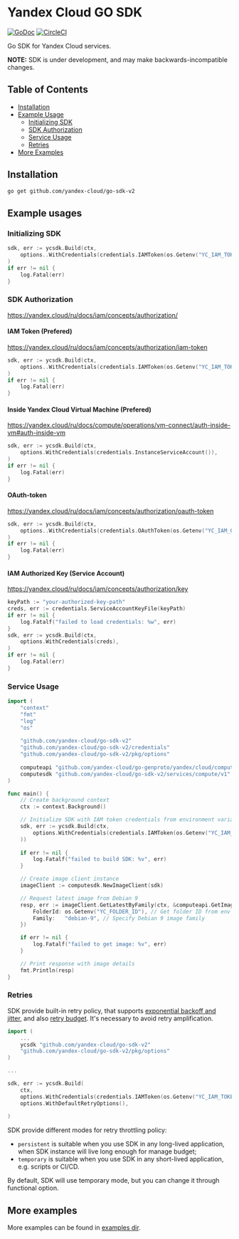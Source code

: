 # Yandex Cloud GO SDK

[![GoDoc](https://godoc.org/github.com/yandex-cloud/go-sdk?status.svg)](https://godoc.org/github.com/yandex-cloud/go-sdk)
[![CircleCI](https://circleci.com/gh/yandex-cloud/go-sdk.svg?style=shield)](https://circleci.com/gh/yandex-cloud/go-sdk)

Go SDK for Yandex Cloud services.

**NOTE:** SDK is under development, and may make backwards-incompatible changes.

## Table of Contents

- [Installation](#installation)
- [Example Usage](#example-usage)
  - [Initializing SDK](#initializing-sdk)
  - [SDK Authorization](#sdk-authorization)
  - [Service Usage](#service-usage)
  - [Retries](#retries)
- [More Examples](#more-examples)
## Installation

```bash
go get github.com/yandex-cloud/go-sdk-v2
```

## Example usages

### Initializing SDK

```go
sdk, err := ycsdk.Build(ctx,
    options..WithCredentials(credentials.IAMToken(os.Getenv("YC_IAM_TOKEN"))),
)
if err != nil {
	log.Fatal(err)
}
```

### SDK Authorization
https://yandex.cloud/ru/docs/iam/concepts/authorization/

####  IAM Token (Prefered)
https://yandex.cloud/ru/docs/iam/concepts/authorization/iam-token
```go
sdk, err := ycsdk.Build(ctx,
    options..WithCredentials(credentials.IAMToken(os.Getenv("YC_IAM_TOKEN"))),
)
if err != nil {
	log.Fatal(err)
}
```

####  Inside Yandex Cloud Virtual Machine (Prefered)
https://yandex.cloud/ru/docs/compute/operations/vm-connect/auth-inside-vm#auth-inside-vm
```go
sdk, err := ycsdk.Build(ctx,
    options.WithCredentials(credentials.InstanceServiceAccount()),
)
if err != nil {
	log.Fatal(err)
}
```

#### OAuth-token
https://yandex.cloud/ru/docs/iam/concepts/authorization/oauth-token
```go
sdk, err := ycsdk.Build(ctx,
    options..WithCredentials(credentials.OAuthToken(os.Getenv("YC_IAM_OAUTH"))),
)
if err != nil {
    log.Fatal(err)
}
```

####  IAM Authorized Key (Service Account)
https://yandex.cloud/ru/docs/iam/concepts/authorization/key
```go
keyPath := "your-authorized-key-path"
creds, err := credentials.ServiceAccountKeyFile(keyPath)
if err != nil {
    log.Fatalf("failed to load credentials: %w", err)
}
sdk, err := ycsdk.Build(ctx,
    options.WithCredentials(creds),
)
if err != nil {
	log.Fatal(err)
}
```

### Service Usage

```go
import (
    "context"
    "fmt"
    "log"
    "os"
    
    "github.com/yandex-cloud/go-sdk-v2"
    "github.com/yandex-cloud/go-sdk-v2/credentials"
	"github.com/yandex-cloud/go-sdk-v2/pkg/options"
	
	computeapi "github.com/yandex-cloud/go-genproto/yandex/cloud/compute/v1"
    computesdk "github.com/yandex-cloud/go-sdk-v2/services/compute/v1"
)

func main() {
    // Create background context
    ctx := context.Background()

    // Initialize SDK with IAM token credentials from environment variable
    sdk, err := ycsdk.Build(ctx,
        options.WithCredentials(credentials.IAMToken(os.Getenv("YC_IAM_TOKEN")).
    ))
    
    if err != nil {
        log.Fatalf("failed to build SDK: %v", err)
    }

    // Create image client instance
    imageClient := computesdk.NewImageClient(sdk)

    // Request latest image from Debian 9
    resp, err := imageClient.GetLatestByFamily(ctx, &computeapi.GetImageLatestByFamilyRequest{
        FolderId: os.Getenv("YC_FOLDER_ID"), // Get folder ID from env variable
        Family:   "debian-9", // Specify Debian 9 image family
    })

    if err != nil {
        log.Fatalf("failed to get image: %v", err)
    }

    // Print response with image details
    fmt.Println(resp)
}

```


### Retries

SDK provide built-in retry policy, that supports [exponential backoff and jitter](https://aws.amazon.com/ru/blogs/architecture/exponential-backoff-and-jitter/), and also [retry budget](https://github.com/grpc/proposal/blob/master/A6-client-retries.md#throttling-retry-attempts-and-hedged-rpcs). 
It's necessary to avoid retry amplification.

```go
import (
	...
	ycsdk "github.com/yandex-cloud/go-sdk-v2"
    "github.com/yandex-cloud/go-sdk-v2/pkg/options"
)

...

sdk, err := ycsdk.Build(
	ctx,
    options.WithCredentials(credentials.IAMToken(os.Getenv("YC_IAM_TOKEN"))),
    options.WithDefaultRetryOptions(),
	
)
```

SDK provide different modes for retry throttling policy:

* `persistent` is suitable when you use SDK in any long-lived application, when SDK instance will live long enough for manage budget;
* `temporary` is suitable when you use SDK in any short-lived application, e.g. scripts or CI/CD.

By default, SDK will use temporary mode, but you can change it through functional option.


## More examples

More examples can be found in [examples dir](examples).
